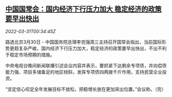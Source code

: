 <!--1648688463000-->
[中国国常会：国内经济下行压力加大 稳定经济的政策要早出快出](https://cn.reuters.com/article/china-state-council-policy-0330-wedn-idCNKCS2LS01O)
------

<div><i>2022-03-31T00:34:45Z</i></div><p>路透北京3月30日 - 中国国务院总理李克强周三主持召开国常会指出，当前国际形势更趋复杂严峻，国内经济下行压力加大，稳定经济的政策要早出快出，不出不利于稳定市场预期的措施。</p><p>中央电视台晚间新闻联播引述会议内容并表示，要抓紧下达剩余专项债，并向偿债能力强、项目多储备足的地区倾斜，发挥专项债四两拨千斤作用，支持民营企业投资。</p><p>“坚定信心咬定全年发展目标不放松，把稳增长放在更加突出位置。”会议称。（完）</p>
